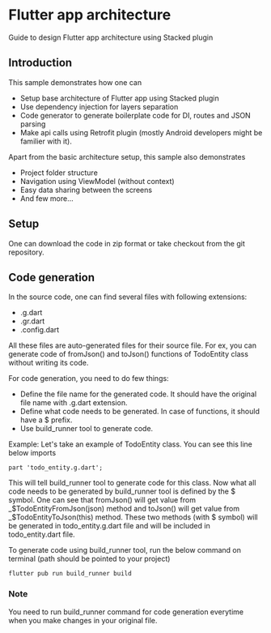 # Flutter app architecture

Guide to design Flutter app architecture using Stacked plugin

## Introduction

This sample demonstrates how one can

- Setup base architecture of Flutter app using Stacked plugin
- Use dependency injection for layers separation
- Code generator to generate boilerplate code for DI, routes and JSON parsing
- Make api calls using Retrofit plugin (mostly Android developers might be familier with it).

Apart from the basic architecture setup, this sample also demonstrates

- Project folder structure
- Navigation using ViewModel (without context)
- Easy data sharing between the screens
- And few more...

## Setup

One can download the code in zip format or take checkout from the git repository.

## Code generation

In the source code, one can find several files with following extensions:
- .g.dart
- .gr.dart
- .config.dart

All these files are auto-generated files for their source file.
For ex, you can generate code of fromJson() and toJson() functions of TodoEntity class without writing its code.

For code generation, you need to do few things:

- Define the file name for the generated code. It should have the original file name with .g.dart extension.
- Define what code needs to be generated. In case of functions, it should have a $ prefix.
- Use build_runner tool to generate code.

Example:
Let's take an example of TodoEntity class.
You can see this line below imports

`part 'todo_entity.g.dart';`

This will tell build_runner tool to generate code for this class.
Now what all code needs to be generated by build_runner tool is defined by the $ symbol.
One can see that fromJson() will get value from _$TodoEntityFromJson(json) method and toJson() will get value from _$TodoEntityToJson(this) method.
These two methods (with $ symbol) will be generated in todo_entity.g.dart file and will be included in todo_entity.dart file.

To generate code using build_runner tool, run the below command on terminal (path should be pointed to your project)

`flutter pub run build_runner build`

### Note
You need to run build_runner command for code generation everytime when you make changes in your original file.